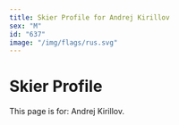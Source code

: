 ```yaml
---
title: Skier Profile for Andrej Kirillov
sex: "M"
id: "637"
image: "/img/flags/rus.svg" 
---
```


# Skier Profile

This page is for: Andrej Kirillov.
    